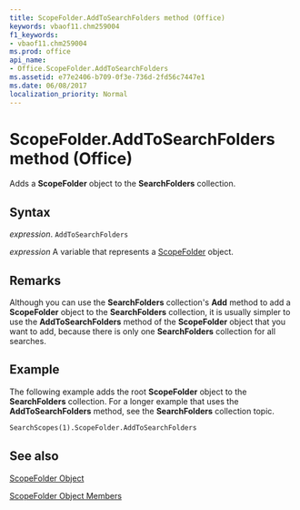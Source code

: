 ```yaml
---
title: ScopeFolder.AddToSearchFolders method (Office)
keywords: vbaof11.chm259004
f1_keywords:
- vbaof11.chm259004
ms.prod: office
api_name:
- Office.ScopeFolder.AddToSearchFolders
ms.assetid: e77e2406-b709-0f3e-736d-2fd56c7447e1
ms.date: 06/08/2017
localization_priority: Normal
---
```



# ScopeFolder.AddToSearchFolders method (Office)

Adds a  **ScopeFolder** object to the **SearchFolders** collection.


## Syntax

_expression_. `AddToSearchFolders`

_expression_ A variable that represents a [ScopeFolder](Office.ScopeFolder.md) object.


## Remarks

Although you can use the  **SearchFolders** collection's **Add** method to add a **ScopeFolder** object to the **SearchFolders** collection, it is usually simpler to use the **AddToSearchFolders** method of the **ScopeFolder** object that you want to add, because there is only one **SearchFolders** collection for all searches.


## Example

The following example adds the root  **ScopeFolder** object to the **SearchFolders** collection. For a longer example that uses the **AddToSearchFolders** method, see the **SearchFolders** collection topic.


```vb
SearchScopes(1).ScopeFolder.AddToSearchFolders
```


## See also


[ScopeFolder Object](Office.ScopeFolder.md)



[ScopeFolder Object Members](./overview/Library-Reference/scopefolder-members-office.md)

